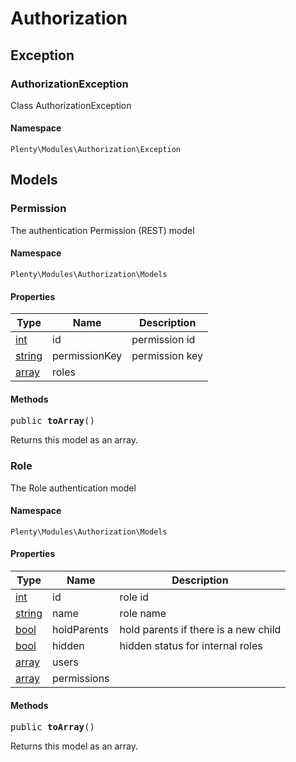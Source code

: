 

# Authorization<a name="authorization_authorization"></a>
    
## Exception<a name="authorization_authorization_exception"></a>
### AuthorizationException<a name="authorization_exception_authorizationexception"></a>

Class AuthorizationException


#### Namespace

`Plenty\Modules\Authorization\Exception`


## Models<a name="authorization_authorization_models"></a>
### Permission<a name="authorization_models_permission"></a>

The authentication Permission (REST) model


#### Namespace

`Plenty\Modules\Authorization\Models`


#### Properties

<table class="table table-bordered table-striped table-condensed table-hover">
    <thead>
    <tr>
        <th>Type</th>
        <th>Name</th>
        <th>Description</th>
    </tr>
    </thead>
    <tbody><tr>
            <td><a target="_blank" href="http://php.net/int">int</a></td>
            <td>id</td>
            <td>permission id</td>
        </tr><tr>
            <td><a target="_blank" href="http://php.net/string">string</a></td>
            <td>permissionKey</td>
            <td>permission key</td>
        </tr><tr>
            <td><a target="_blank" href="http://php.net/array">array</a></td>
            <td>roles</td>
            <td></td>
        </tr></tbody>
</table>


#### Methods

<pre>public <strong>toArray</strong>()</pre>

    
Returns this model as an array.
    

### Role<a name="authorization_models_role"></a>

The Role authentication model


#### Namespace

`Plenty\Modules\Authorization\Models`


#### Properties

<table class="table table-bordered table-striped table-condensed table-hover">
    <thead>
    <tr>
        <th>Type</th>
        <th>Name</th>
        <th>Description</th>
    </tr>
    </thead>
    <tbody><tr>
            <td><a target="_blank" href="http://php.net/int">int</a></td>
            <td>id</td>
            <td>role id</td>
        </tr><tr>
            <td><a target="_blank" href="http://php.net/string">string</a></td>
            <td>name</td>
            <td>role name</td>
        </tr><tr>
            <td><a target="_blank" href="http://php.net/bool">bool</a></td>
            <td>holdParents</td>
            <td>hold parents if there is a new child</td>
        </tr><tr>
            <td><a target="_blank" href="http://php.net/bool">bool</a></td>
            <td>hidden</td>
            <td>hidden status for internal roles</td>
        </tr><tr>
            <td><a target="_blank" href="http://php.net/array">array</a></td>
            <td>users</td>
            <td></td>
        </tr><tr>
            <td><a target="_blank" href="http://php.net/array">array</a></td>
            <td>permissions</td>
            <td></td>
        </tr></tbody>
</table>


#### Methods

<pre>public <strong>toArray</strong>()</pre>

    
Returns this model as an array.
    
